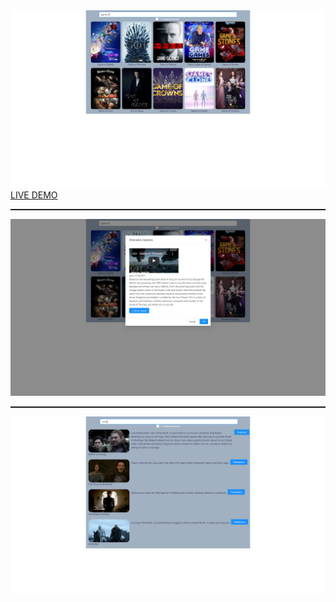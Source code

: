 <img src='./src/img/screenshots/main-page.png'>
<a style='text-align: center;'href='https://slavasvirov.github.io/TVShows'>LIVE DEMO</a>
<hr style='height: 2px; '>
<img src='./src/img/screenshots/modal-window.png'>
<hr style='height: 2px; '>

<img src='./src/img/screenshots/episodes-pages.png'>
